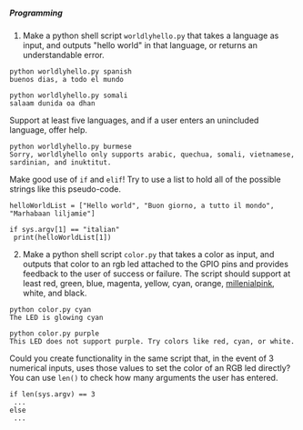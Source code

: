 

##### Programming
1. Make a python shell script `worldlyhello.py` that takes a language as input, and outputs "hello world" in that language, or returns an understandable error.

```
python worldlyhello.py spanish
buenos dias, a todo el mundo
```

```
python worldlyhello.py somali
salaam dunida oa dhan
```

Support at least five languages, and if a user enters an unincluded language, offer help.

```
python worldlyhello.py burmese
Sorry, worldlyhello only supports arabic, quechua, somali, vietnamese, sardinian, and inuktitut.
```

Make good use of `if` and `elif`! Try to use a list to hold all of the possible strings like this pseudo-code.

```
helloWorldList = ["Hello world", "Buon giorno, a tutto il mondo", "Marhabaan liljamie"]

if sys.argv[1] == "italian"
 print(helloWorldList[1])
```

2. Make a python shell script `color.py` that takes a color as input, and outputs that color to an rgb led attached to the GPIO pins and provides feedback to the user of success or failure. The script should support at least red, green, blue, magenta, yellow, cyan, orange, [millenialpink](https://www.theguardian.com/artanddesign/shortcuts/2017/mar/22/millennial-pink-is-the-colour-of-now-but-what-exactly-is-it), white, and black.

```
python color.py cyan
The LED is glowing cyan

python color.py purple
This LED does not support purple. Try colors like red, cyan, or white.
```

Could you create functionality in the same script that, in the event of 3 numerical inputs, uses those values to set the color of an RGB led directly? You can use `len()` to check how many arguments the user has entered.

```
if len(sys.argv) == 3
 ...
else
 ...
```
